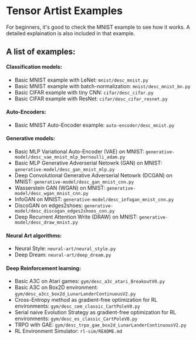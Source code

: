 # Tensor Artist Examples

For beginners, it's good to check the MNIST example to see how it works. A detailed explaination is also included in
that example.

## A list of examples:

#### Classification models:
+ Basic MNIST example with LeNet: `mnist/desc_mnist.py`
+ Basic MNIST example with batch-normalization: `mnist/desc_mnist_bn.py`
+ Basic CIFAR example with tiny CNN: `cifar/desc_cifar.py`
+ Basic CIFAR example with ResNet: `cifar/desc_cifar_resnet.py`

#### Auto-Encoders:
+ Basic MNIST Auto-Encoder example: `auto-encoder/desc_mnist.py`

#### Generative models:
+ Basic MLP Variational Auto-Encoder (VAE) on MNIST: `generative-model/desc_vae_mnist_mlp_bernoulli_adam.py`
+ Basic MLP Generative Adverserial Netowrk (GAN) on MNIST: `generative-model/desc_gan_mnist_mlp.py`
+ Deep Convolutional Generative Adverserial Netowrk (DCGAN) on MNIST: `generative-model/desc_gan_mnist_cnn.py`
+ Wasserstein GAN (WGAN) on MNIST: `generative-model/desc_wgan_mnist_cnn.py`
+ InfoGAN on MNIST: `generative-model/desc_infogan_mnist_cnn.py`
+ DiscoGAN on edges2shoes: `generative-model/desc_discogan_edges2shoes_cnn.py`
+ Deep Recurrent Attention Write (DRAW) on MNIST: `generative-model/desc_draw_mnist.py`

#### Neural Art algorithms:
+ Neural Style: `neural-art/neural_style.py`
+ Deep Dream: `neural-art/deep_dream.py`

#### Deep Reinforcement learning:
+ Basic A3C on Atari games: `gym/desc_a3c_atari_BreakoutV0.py`
+ Basic A3C on Box2D environment: `gym/desc_a3cc_box2d_LunarLanderContinuousV2.py`
+ Cross-Entropy method as gradient-free optimization for RL environments: `gym/desc_cem_classic_CartPoleV0.py`
+ Serial naive Evolution Strategy as gradient-free optimization for RL environments: `gym/desc_es_classic_CartPoleV0.py`
+ TRPO with GAE: `gym/desc_trpo_gae_box2d_LunarLanderContinuousV2.py`
+ RL Environment Simulator: `rl-sim/README.md`
